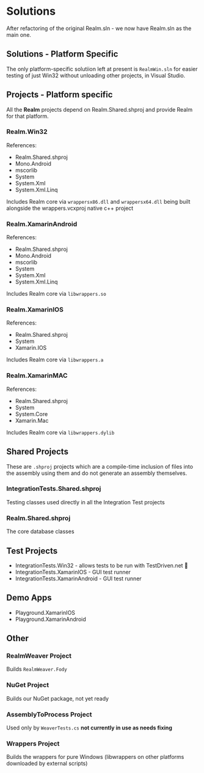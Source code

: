 Solutions
==============

After refactoring of the original Realm.sln - we now have Realm.sln as the main one.


Solutions - Platform Specific
------------------------------

The only platform-specific solutiion left at present is `RealmWin.sln` for easier testing of just Win32 without unloading other projects, in Visual Studio.



Projects - Platform specific 
----------------------------
All the **Realm** projects depend on Realm.Shared.shproj  and provide Realm for that platform.

### Realm.Win32 ###
References:

* Realm.Shared.shproj
* Mono.Android
* mscorlib
* System
* System.Xml
* System.Xml.Linq

Includes Realm core via  `wrappersx86.dll` and `wrappersx64.dll` being built alongside the wrappers.vcxproj native c++ project


### Realm.XamarinAndroid  ###
References:

* Realm.Shared.shproj
* Mono.Android
* mscorlib
* System
* System.Xml
* System.Xml.Linq

Includes Realm core via `libwrappers.so`


### Realm.XamarinIOS ###
References:

* Realm.Shared.shproj
* System
* Xamarin.IOS

Includes Realm core via `libwrappers.a` 


### Realm.XamarinMAC  ###
References:

* Realm.Shared.shproj
* System
* System.Core
* Xamarin.Mac

Includes Realm core via `libwrappers.dylib` 


Shared Projects
---------------
These are `.shproj` projects which are a compile-time inclusion of files into the assembly using them and do not generate an assembly themselves.

### IntegrationTests.Shared.shproj ###
Testing classes used directly in all the Integration Test projects

### Realm.Shared.shproj ###
The core database classes


Test Projects
-----------------
* IntegrationTests.Win32 - allows tests to be run with TestDriven.net 🚀
* IntegrationTests.XamarinIOS - GUI test runner
* IntegrationTests.XamarinAndroid - GUI test runner

Demo Apps
---------------
* Playground.XamarinIOS
* Playground.XamarinAndroid

Other
-----

### RealmWeaver Project ###
Builds `RealmWeaver.Fody`

### NuGet Project ###
Builds our NuGet package, not yet ready

### AssemblyToProcess Project ###
Used only by `WeaverTests.cs` **not currently in use as needs fixing**

### Wrappers Project ###
Builds the wrappers for pure Windows (libwrappers on other platforms downloaded by external scripts)
